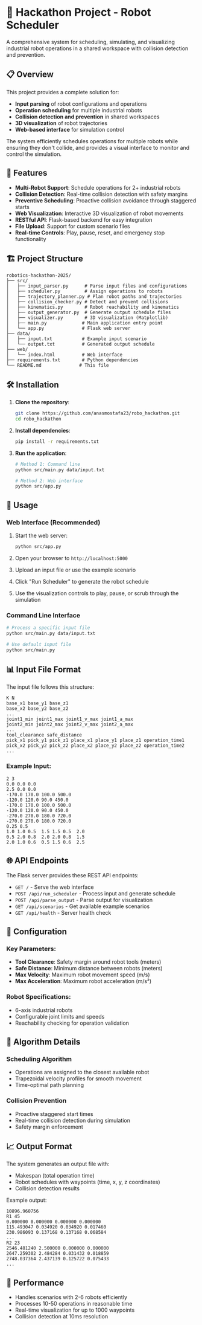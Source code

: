 # 🤖 Hackathon Project - Robot Scheduler

A comprehensive system for scheduling, simulating, and visualizing industrial robot operations in a shared workspace with collision detection and prevention.

## 📋 Overview

This project provides a complete solution for:
- **Input parsing** of robot configurations and operations
- **Operation scheduling** for multiple industrial robots
- **Collision detection and prevention** in shared workspaces
- **3D visualization** of robot trajectories
- **Web-based interface** for simulation control

The system efficiently schedules operations for multiple robots while ensuring they don't collide, and provides a visual interface to monitor and control the simulation.

## 🚀 Features

- **Multi-Robot Support**: Schedule operations for 2+ industrial robots
- **Collision Detection**: Real-time collision detection with safety margins
- **Preventive Scheduling**: Proactive collision avoidance through staggered starts
- **Web Visualization**: Interactive 3D visualization of robot movements
- **RESTful API**: Flask-based backend for easy integration
- **File Upload**: Support for custom scenario files
- **Real-time Controls**: Play, pause, reset, and emergency stop functionality

## 🏗️ Project Structure

```
robotics-hackathon-2025/
├── src/
│   ├── input_parser.py      # Parse input files and configurations
│   ├── scheduler.py         # Assign operations to robots
│   ├── trajectory_planner.py # Plan robot paths and trajectories
│   ├── collision_checker.py # Detect and prevent collisions
│   ├── kinematics.py        # Robot reachability and kinematics
│   ├── output_generator.py  # Generate output schedule files
│   ├── visualizer.py        # 3D visualization (Matplotlib)
│   ├── main.py             # Main application entry point
│   └── app.py              # Flask web server
├── data/
│   ├── input.txt           # Example input scenario
│   └── output.txt          # Generated output schedule
├── web/
│   └── index.html          # Web interface
├── requirements.txt        # Python dependencies
└── README.md              # This file
```

## 🛠️ Installation

1. **Clone the repository**:
   ```bash
   git clone https://github.com/anasmostafa23/robo_hackathon.git
   cd robo_hackathon
   ```

2. **Install dependencies**:
   ```bash
   pip install -r requirements.txt
   ```

3. **Run the application**:
   ```bash
   # Method 1: Command line
   python src/main.py data/input.txt
   
   # Method 2: Web interface
   python src/app.py
   ```

## 📖 Usage

### Web Interface (Recommended)

1. Start the web server:
   ```bash
   python src/app.py
   ```

2. Open your browser to `http://localhost:5000`

3. Upload an input file or use the example scenario

4. Click "Run Scheduler" to generate the robot schedule

5. Use the visualization controls to play, pause, or scrub through the simulation

### Command Line Interface

```bash
# Process a specific input file
python src/main.py data/input.txt

# Use default input file
python src/main.py
```

## 📊 Input File Format

The input file follows this structure:

```
K N
base_x1 base_y1 base_z1
base_x2 base_y2 base_z2
...
joint1_min joint1_max joint1_v_max joint1_a_max
joint2_min joint2_max joint2_v_max joint2_a_max
...
tool_clearance safe_distance
pick_x1 pick_y1 pick_z1 place_x1 place_y1 place_z1 operation_time1
pick_x2 pick_y2 pick_z2 place_x2 place_y2 place_z2 operation_time2
...
```

### Example Input:
```
2 3
0.0 0.0 0.0
2.5 0.0 0.0
-170.0 170.0 100.0 500.0
-120.0 120.0 90.0 450.0
-170.0 170.0 100.0 500.0
-120.0 120.0 90.0 450.0
-270.0 270.0 180.0 720.0
-270.0 270.0 180.0 720.0
0.25 0.5
1.0 1.0 0.5  1.5 1.5 0.5  2.0
0.5 2.0 0.8  2.0 2.0 0.8  1.5
2.0 1.0 0.6  0.5 1.5 0.6  2.5
```

## 🌐 API Endpoints

The Flask server provides these REST API endpoints:

- `GET /` - Serve the web interface
- `POST /api/run_scheduler` - Process input and generate schedule
- `POST /api/parse_output` - Parse output for visualization
- `GET /api/scenarios` - Get available example scenarios
- `GET /api/health` - Server health check

## 🔧 Configuration

### Key Parameters:
- **Tool Clearance**: Safety margin around robot tools (meters)
- **Safe Distance**: Minimum distance between robots (meters)
- **Max Velocity**: Maximum robot movement speed (m/s)
- **Max Acceleration**: Maximum robot acceleration (m/s²)

### Robot Specifications:
- 6-axis industrial robots
- Configurable joint limits and speeds
- Reachability checking for operation validation

## 🎯 Algorithm Details

### Scheduling Algorithm
- Operations are assigned to the closest available robot
- Trapezoidal velocity profiles for smooth movement
- Time-optimal path planning

### Collision Prevention
- Proactive staggered start times
- Real-time collision detection during simulation
- Safety margin enforcement

## 📈 Output Format

The system generates an output file with:
- Makespan (total operation time)
- Robot schedules with waypoints (time, x, y, z coordinates)
- Collision detection results

Example output:
```
10896.960756
R1 45
0.000000 0.000000 0.000000 0.000000
115.493047 0.034920 0.034920 0.017460
230.986093 0.137168 0.137168 0.068584
...
R2 23
2546.481240 2.500000 0.000000 0.000000
2647.259302 2.484284 0.031432 0.018859
2748.037364 2.437139 0.125722 0.075433
...
```

## 🚦 Performance

- Handles scenarios with 2-6 robots efficiently
- Processes 10-50 operations in reasonable time
- Real-time visualization for up to 1000 waypoints
- Collision detection at 10ms resolution

